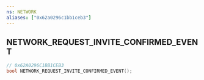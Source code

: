 ```yaml
---
ns: NETWORK
aliases: ["0x62a0296c1bb1ceb3"]
---
```

## NETWORK_REQUEST_INVITE_CONFIRMED_EVENT

```c
// 0x62A0296C1BB1CEB3
bool NETWORK_REQUEST_INVITE_CONFIRMED_EVENT();
```
